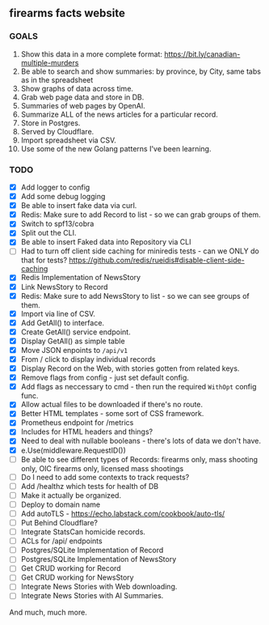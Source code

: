 ## firearms facts website

### GOALS

1. Show this data in a more complete format: https://bit.ly/canadian-multiple-murders
2. Be able to search and show summaries: by province, by City, same tabs as in the spreadsheet
3. Show graphs of data across time.
4. Grab web page data and store in DB.
5. Summaries of web pages by OpenAI.
6. Summarize ALL of the news articles for a particular record.
7. Store in Postgres.
8. Served by Cloudflare.
9. Import spreadsheet via CSV.
10. Use some of the new Golang patterns I've been learning.

### TODO
- [x] Add logger to config
- [x] Add some debug logging
- [x] Be able to insert fake data via curl.
- [x] Redis: Make sure to add Record to list - so we can grab groups of them.
- [x] Switch to spf13/cobra
- [x] Split out the CLI.
- [x] Be able to insert Faked data into Repository via CLI
- [ ] Had to turn off client side caching for miniredis tests - can we ONLY do that for tests? https://github.com/redis/rueidis#disable-client-side-caching
- [x] Redis Implementation of NewsStory
- [x] Link NewsStory to Record
- [x] Redis: Make sure to add NewsStory to list - so we can see groups of them.
- [x] Import via line of CSV.
- [x] Add GetAll() to interface.
- [x] Create GetAll() service endpoint.
- [x] Display GetAll() as simple table
- [x] Move JSON enpoints to `/api/v1`
- [x] From / click to display individual records
- [x] Display Record on the Web, with stories gotten from related keys.
- [x] Remove flags from config - just set default config.
- [x] Add flags as neccessary to cmd - then run the required `WithOpt` config func.
- [x] Allow actual files to be downloaded if there's no route.
- [x] Better HTML templates - some sort of CSS framework.
- [x] Prometheus endpoint for /metrics
- [x] Includes for HTML headers and things?
- [x] Need to deal with nullable booleans - there's lots of data we don't have.
- [x] e.Use(middleware.RequestID())
- [ ] Be able to see different types of Records: firearms only, mass shooting only, OIC firearms only, licensed mass shootings
- [ ] Do I need to add some contexts to track requests?
- [ ] Add /healthz which tests for health of DB
- [ ] Make it actually be organized.
- [ ] Deploy to domain name
- [ ] Add autoTLS - https://echo.labstack.com/cookbook/auto-tls/
- [ ] Put Behind Cloudflare?
- [ ] Integrate StatsCan homicide records.
- [ ] ACLs for /api/ endpoints
- [ ] Postgres/SQLite Implementation of Record
- [ ] Postgres/SQLite Implementation of NewsStory
- [ ] Get CRUD working for Record
- [ ] Get CRUD working for NewsStory
- [ ] Integrate News Stories with Web downloading.
- [ ] Integrate News Stories with AI Summaries.

And much, much more.